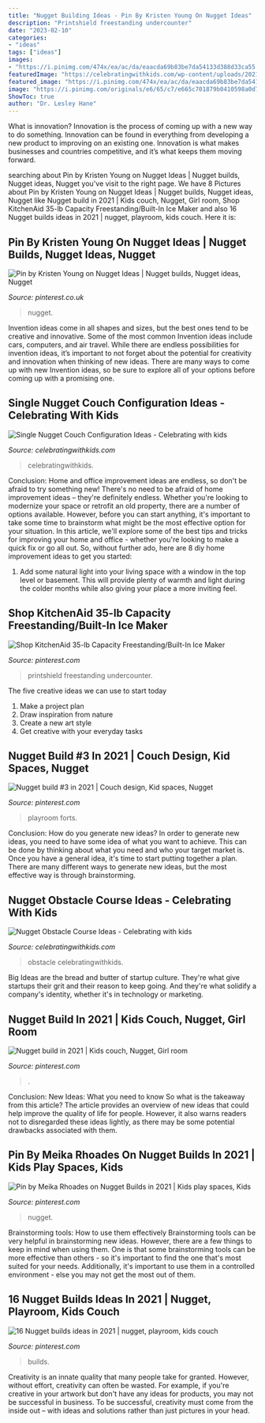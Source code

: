 ```yaml
---
title: "Nugget Building Ideas - Pin By Kristen Young On Nugget Ideas"
description: "Printshield freestanding undercounter"
date: "2023-02-10"
categories:
- "ideas"
tags: ["ideas"]
images:
- "https://i.pinimg.com/474x/ea/ac/da/eaacda69b83be7da54133d388d33ca55.jpg"
featuredImage: "https://celebratingwithkids.com/wp-content/uploads/2021/07/Charleston-Crafted-01-960x883.jpg"
featured_image: "https://i.pinimg.com/474x/ea/ac/da/eaacda69b83be7da54133d388d33ca55.jpg"
image: "https://i.pinimg.com/originals/e6/65/c7/e665c701879b0410598a0d7ab15a18c8.jpg"
ShowToc: true
author: "Dr. Lesley Hane"
---
```



What is innovation?
Innovation is the process of coming up with a new way to do something. Innovation can be found in everything from developing a new product to improving on an existing one. Innovation is what makes businesses and countries competitive, and it’s what keeps them moving forward.

	

		
searching about Pin by Kristen Young on Nugget Ideas | Nugget builds, Nugget ideas, Nugget you've visit to the right page. We have 8 Pictures about Pin by Kristen Young on Nugget Ideas | Nugget builds, Nugget ideas, Nugget like Nugget build in 2021 | Kids couch, Nugget, Girl room, Shop KitchenAid 35-lb Capacity Freestanding/Built-In Ice Maker and also 16 Nugget builds ideas in 2021 | nugget, playroom, kids couch. Here it is:
		
    
## Pin By Kristen Young On Nugget Ideas | Nugget Builds, Nugget Ideas, Nugget

<img loading=lazy src="https://i.pinimg.com/736x/6f/8d/e6/6f8de64cc55325562095b4e50449b232.jpg" onerror="this.onerror=null;this.src='https://tse2.mm.bing.net/th?id=OIP.fUG2NVxNSXmHufLRpBFjhAHaNL&amp;pid=15.1';" alt="Pin by Kristen Young on Nugget Ideas | Nugget builds, Nugget ideas, Nugget">

_Source: pinterest.co.uk_

>nugget. 

	

Invention ideas come in all shapes and sizes, but the best ones tend to be creative and innovative. Some of the most common Invention ideas include cars, computers, and air travel. While there are endless possibilities for invention ideas, it’s important to not forget about the potential for creativity and innovation when thinking of new ideas. There are many ways to come up with new Invention ideas, so be sure to explore all of your options before coming up with a promising one.

    
## Single Nugget Couch Configuration Ideas - Celebrating With Kids

<img loading=lazy src="https://celebratingwithkids.com/wp-content/uploads/2021/07/Charleston-Crafted-01-960x883.jpg" onerror="this.onerror=null;this.src='https://tse4.mm.bing.net/th?id=OIP.MIhgt50bG0WBO3xurOI0oAHaGz&amp;pid=15.1';" alt="Single Nugget Couch Configuration Ideas - Celebrating with kids">

_Source: celebratingwithkids.com_

>celebratingwithkids. 

	

Conclusion: Home and office improvement ideas are endless, so don't be afraid to try something new!
There's no need to be afraid of home improvement ideas – they're definitely endless. Whether you're looking to modernize your space or retrofit an old property, there are a number of options available. However, before you can start anything, it's important to take some time to brainstorm what might be the most effective option for your situation. In this article, we'll explore some of the best tips and tricks for improving your home and office - whether you're looking to make a quick fix or go all out. So, without further ado, here are 8 diy home improvement ideas to get you started: 
1) Add some natural light into your living space with a window in the top level or basement. This will provide plenty of warmth and light during the colder months while also giving your place a more inviting feel.

    
## Shop KitchenAid 35-lb Capacity Freestanding/Built-In Ice Maker

<img loading=lazy src="https://i.pinimg.com/originals/b7/eb/23/b7eb2317029d5a232cb73739c64aafb6.jpg" onerror="this.onerror=null;this.src='https://tse4.mm.bing.net/th?id=OIP.ZlECFllOwj1fo4rSiGuZ1wHaHa&amp;pid=15.1';" alt="Shop KitchenAid 35-lb Capacity Freestanding/Built-In Ice Maker">

_Source: pinterest.com_

>printshield freestanding undercounter. 

	

The five creative ideas we can use to start today
1. Make a project plan
2. Draw inspiration from nature
3. Create a new art style
4. Get creative with your everyday tasks 

    
## Nugget Build #3 In 2021 | Couch Design, Kid Spaces, Nugget

<img loading=lazy src="https://i.pinimg.com/736x/a9/15/52/a9155258b66578b392f50215d023759a.jpg" onerror="this.onerror=null;this.src='https://tse1.mm.bing.net/th?id=OIP.rLnWmoDovI8hciE5Lm4YgAHaJ3&amp;pid=15.1';" alt="Nugget build #3 in 2021 | Couch design, Kid spaces, Nugget">

_Source: pinterest.com_

>playroom forts. 

	

Conclusion: How do you generate new ideas?
In order to generate new ideas, you need to have some idea of what you want to achieve. This can be done by thinking about what you need and who your target market is. Once you have a general idea, it's time to start putting together a plan. There are many different ways to generate new ideas, but the most effective way is through brainstorming.

    
## Nugget Obstacle Course Ideas - Celebrating With Kids

<img loading=lazy src="https://celebratingwithkids.com/wp-content/uploads/2021/06/IMG_5385-1536x1152.jpg" onerror="this.onerror=null;this.src='https://tse4.mm.bing.net/th?id=OIP.pZV9fV_4Wq6AlFSs97q1ZgHaFj&amp;pid=15.1';" alt="Nugget Obstacle Course Ideas - Celebrating with kids">

_Source: celebratingwithkids.com_

>obstacle celebratingwithkids. 

	

Big Ideas are the bread and butter of startup culture. They're what give startups their grit and their reason to keep going. And they're what solidify a company's identity, whether it's in technology or marketing.

    
## Nugget Build In 2021 | Kids Couch, Nugget, Girl Room

<img loading=lazy src="https://i.pinimg.com/originals/33/fc/8c/33fc8cc220b3c3b57a545394b7183485.jpg" onerror="this.onerror=null;this.src='https://tse1.mm.bing.net/th?id=OIP.tAmq80F3EQAro2Lo6oA1BgHaJ4&amp;pid=15.1';" alt="Nugget build in 2021 | Kids couch, Nugget, Girl room">

_Source: pinterest.com_

>. 

	

Conclusion: New Ideas: What you need to know
So what is the takeaway from this article? 
The article provides an overview of new ideas that could help improve the quality of life for people. However, it also warns readers not to disregarded these ideas lightly, as there may be some potential drawbacks associated with them.

    
## Pin By Meika Rhoades On Nugget Builds In 2021 | Kids Play Spaces, Kids

<img loading=lazy src="https://i.pinimg.com/originals/e6/65/c7/e665c701879b0410598a0d7ab15a18c8.jpg" onerror="this.onerror=null;this.src='https://tse1.mm.bing.net/th?id=OIP.doESDS1p4RdVRZpaie5GmAHaHa&amp;pid=15.1';" alt="Pin by Meika Rhoades on Nugget Builds in 2021 | Kids play spaces, Kids">

_Source: pinterest.com_

>nugget. 

	

Brainstorming tools: How to use them effectively
Brainstorming tools can be very helpful in brainstorming new ideas. However, there are a few things to keep in mind when using them. One is that some brainstorming tools can be more effective than others - so it's important to find the one that's most suited for your needs. Additionally, it's important to use them in a controlled environment - else you may not get the most out of them.

    
## 16 Nugget Builds Ideas In 2021 | Nugget, Playroom, Kids Couch

<img loading=lazy src="https://i.pinimg.com/474x/ea/ac/da/eaacda69b83be7da54133d388d33ca55.jpg" onerror="this.onerror=null;this.src='https://tse2.mm.bing.net/th?id=OIP.P3gOubrZB3xn_g2kNewH4QAAAA&amp;pid=15.1';" alt="16 Nugget builds ideas in 2021 | nugget, playroom, kids couch">

_Source: pinterest.com_

>builds. 

	

Creativity is an innate quality that many people take for granted. However, without effort, creativity can often be wasted. For example, if you're creative in your artwork but don't have any ideas for products, you may not be successful in business. To be successful, creativity must come from the inside out – with ideas and solutions rather than just pictures in your head.

